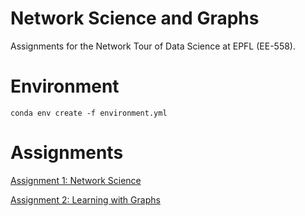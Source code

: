# Network Science and Graphs
Assignments for the Network Tour of Data Science at EPFL (EE-558).

# Environment
```
conda env create -f environment.yml
```
# Assignments
[Assignment 1: Network Science](https://nbviewer.jupyter.org/github/JelenaBanjac/network-science-and-graphs/blob/master/1_network_science.ipynb)

[Assignment 2: Learning with Graphs](https://nbviewer.jupyter.org/github/JelenaBanjac/network-science-and-graphs/blob/master/2_learning_with_graphs.ipynb)
